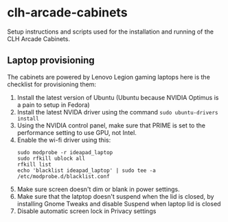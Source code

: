 # clh-arcade-cabinets
Setup instructions and scripts used for the installation and running of the CLH Arcade Cabinets.

## Laptop provisioning
The cabinets are powered by Lenovo Legion gaming laptops here is the checklist for provisioning them:
1. Install the latest version of Ubuntu (Ubuntu because NVIDIA Optimus is a pain to setup in Fedora)
2. Install the latest NVIDA driver using the command `sudo ubuntu-drivers install`
3. Using the NVIDIA control panel, make sure that PRIME is set to the performance setting to use GPU, not Intel.
4. Enable the wi-fi driver using this: 
    ```
    sudo modprobe -r ideapad_laptop
    sudo rfkill ublock all
    rfkill list
    echo 'blacklist ideapad_laptop' | sudo tee -a /etc/modprobe.d/blacklist.conf
    ```
5. Make sure screen doesn't dim or blank in power settings.
6. Make sure that the latptop doesn't suspend when the lid is closed, by installing Gnome Tweaks and disable Suspend when laptop lid is closed
7. Disable automatic screen lock in Privacy settings
